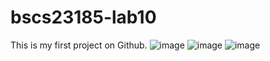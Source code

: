 # bscs23185-lab10
This is my first project on Github.
![image](https://github.com/AhmedNadeem185/bscs23185-lab10/assets/149464669/41d7294a-75d2-4607-96bd-324b5d2907bc)
![image](https://github.com/AhmedNadeem185/bscs23185-lab10/assets/149464669/8fdfd45b-efd8-4879-825a-6f893fabeec6)
![image](https://github.com/AhmedNadeem185/bscs23185-lab10/assets/149464669/f15b9592-688a-4504-a14a-d9280d5b4a81)
